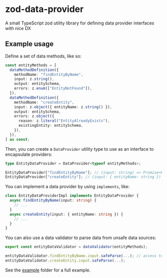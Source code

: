 # zod-data-provider

A small TypeScript zod utility library for defining data provider interfaces with nice DX

## Example usage

Define a set of data methods, like so:

```typescript
const entityMethods = [
  dataMethodDefinition({
    methodName: "findEntityByName",
    input: z.string(),
    output: entitySchema,
    errors: z.enum(["EntityNotFound"]),
  }),
  dataMethodDefinition({
    methodName: "createEntity",
    input: z.object({ entityName: z.string() }),
    output: entitySchema,
    errors: z.object({
      reason: z.literal("EntityAlreadyExists"),
      existingEntity: entitySchema,
    }),
  }),
] as const;
```

Then, you can create a `DataProvider` utility type to use as an interface to encapsulate providers:

```typescript
type EntityDataProvider = DataProvider<typeof entityMethods>;

EntityDataProvider["findEntityByName"]; // (input: string) => Promise<ResOk<Entity> | ResErr<EntityNotFound>>
EntityDataProvider["createEntity"]; // (input: { entityName: string }) => Promise<ResOk<Entity> | ResErr<{ reason: "EntityAlreadyExists", existingEntity: Entity}>>
```

You can implement a data provider by using `implements`, like:

```typescript
class EntityDataProviderImpl implements EntityDataProvider {
  async findEntityByName(input: string) {
    // ...
  }
  async createEntity(input: { entityName: string }) {
    // ...
  }
}
```

You can also use a data validator to parse data from unsafe data sources:

```typescript
export const entityDataValidator = dataValidator(entityMethods);

entityDataValidator.findEntityByName.input.safeParse(...); // access to input, output, and errors
entityDataValidator.createEntity.input.safeParse(...);
```

See the [example](./example) folder for a full example.
